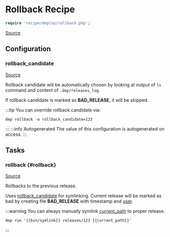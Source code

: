 <!-- DO NOT EDIT THIS FILE! -->
<!-- Instead edit recipe/deploy/rollback.php -->
<!-- Then run bin/docgen -->

# Rollback Recipe

```php
require 'recipe/deploy/rollback.php';
```

[Source](/recipe/deploy/rollback.php)


## Configuration
### rollback_candidate
[Source](https://github.com/deployphp/deployer/blob/master/recipe/deploy/rollback.php#L20)

Rollback candidate will be automatically chosen by looking
at output of `ls` command and content of `.dep/releases_log`.

If rollback candidate is marked as **BAD_RELEASE**, it will be skipped.

:::tip
You can override rollback candidate via:
```
dep rollback -o rollback_candidate=123
```
:::
:::info Autogenerated
The value of this configuration is autogenerated on access.
:::





## Tasks

### rollback {#rollback}
[Source](https://github.com/deployphp/deployer/blob/master/recipe/deploy/rollback.php#L63)

Rollbacks to the previous release.

Uses [rollback_candidate](/docs/recipe/deploy/rollback.md#rollback_candidate) for symlinking. Current release will be marked as
bad by creating file **BAD_RELEASE** with timestamp and [user](/docs/recipe/common.md#user).

:::warning
You can always manually symlink [current_path](/docs/recipe/common.md#current_path) to proper release.
```
dep run '{{bin/symlink}} releases/123 {{current_path}}'
```
:::


